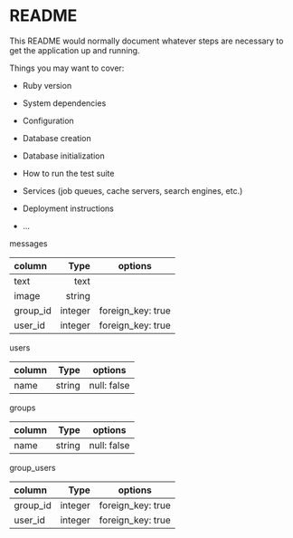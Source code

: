 # README

This README would normally document whatever steps are necessary to get the
application up and running.

Things you may want to cover:

* Ruby version

* System dependencies

* Configuration

* Database creation

* Database initialization

* How to run the test suite

* Services (job queues, cache servers, search engines, etc.)

* Deployment instructions

* ...

messages

| column     |   Type      | options            |
|:-----------|------------:|:------------------:|
| text       | text        |                    |
| image      | string      |                    |
| group_id   | integer     | foreign_key: true  |
| user_id    | integer     | foreign_key: true  |

users

| column     |   Type      | options            |
|:-----------|------------:|:------------------:|
| name       |  string     | null: false        |


groups

| column     |   Type      | options            |
|:-----------|------------:|:------------------:|
|       name | string      | null: false        |


group_users

| column     |   Type      | options            |
|:-----------|------------:|:------------------:|
| group_id   | integer     | foreign_key: true  |
| user_id    | integer     | foreign_key: true  |
